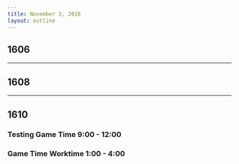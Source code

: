```yaml
---
title: November 3, 2016
layout: outline
---
```


## 1606

***

## 1608

***

## 1610

### Testing Game Time 9:00 - 12:00

### Game Time Worktime 1:00 - 4:00
